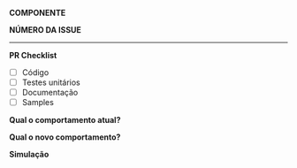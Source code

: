 **COMPONENTE**

**NÚMERO DA ISSUE**
_____________________________________________________________________________

**PR Checklist**

- [ ] Código
- [ ] Testes unitários
- [ ] Documentação
- [ ] Samples

**Qual o comportamento atual?**


**Qual o novo comportamento?**


**Simulação**
